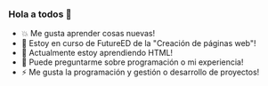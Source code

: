 ### Hola a todos 👋

- 💥 Me gusta aprender cosas nuevas!
- 👀 Estoy en curso de FutureED de la "Creación de páginas web"!
- 🌱 Actualmente estoy aprendiendo HTML!
- 💬 Puede preguntarme sobre programación o mi experiencia!
- ⚡ Me gusta la programación y gestión o desarrollo de proyectos!
